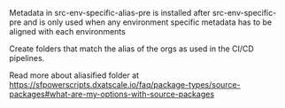 Metadata in src-env-specific-alias-pre is installed after src-env-specific-pre and is only used when any environment specific metadata has to be aligned with each environments

Create folders that match the alias of the orgs as used in the CI/CD pipelines.

Read more about aliasified folder at https://sfpowerscripts.dxatscale.io/faq/package-types/source-packages#what-are-my-options-with-source-packages

